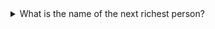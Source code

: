<details>
  
  <summary>What is the name of the next richest person?</summary>
  **WHAT**
  > Generation
  
</details>
  
